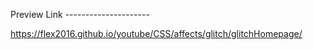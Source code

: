 Preview Link ---------------------

https://flex2016.github.io/youtube/CSS/affects/glitch/glitchHomepage/
